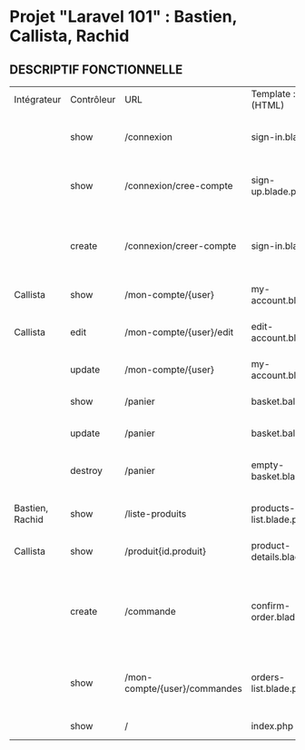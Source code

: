 # Projet "Laravel 101" : Bastien, Callista, Rachid

## DESCRIPTIF FONCTIONNELLE
|||||||
|--- |--- |--- |--- |--- |--- |
|Intégrateur|Contrôleur|URL|Template : View (HTML)|Action|Avancement (:green_heart: :yellow_heart: :heart:)|
||show|/connexion|sign-in.blade.php|Afficher formulaire de connexion|:heart:|
||show|/connexion/cree-compte|sign-up.blade.php|Afficher formulaire de creation de compte|:heart:|
||create|/connexion/creer-compte|sign-in.blade.php|Créer nouvel utilisateur dans BDD et affiche confirmation|:heart:|
|Callista|show|/mon-compte/{user}|my-account.blade.php|Afficher dashboard|:yellow_heart:|
|Callista|edit|/mon-compte/{user}/edit|edit-account.blade.php|Afficher formulaire modif compte|:yellow_heart:|
||update|/mon-compte/{user}|my-account.blade.php|Maj dashboard|:heart:|
||show|/panier|basket.balde.php|Afficher le contenu du panier|:heart:|
||update|/panier|basket.balde.php|Mette à jour contenu|:heart:|
||destroy|/panier|empty-basket.blade.php|Afficher le message « Panier vide »|:heart:|
|Bastien, Rachid|show|/liste-produits|products-list.blade.php|Affiche la liste des produits|:green_heart:|
|Callista|show|/produit{id.produit}|product-details.blade.php|Affiche détail du produit|:green_heart:|
||create|/commande|confirm-order.blade.php|Créer une nouvelle commande et afficher résumé de la commande|:heart:|
||show|/mon-compte/{user}/commandes|orders-list.blade.php|Affiche la liste des commandes passées et leurs états|:heart:|
||show|/|index.php|Affiche accueil|:yellow_heart:|
